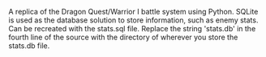 A replica of the Dragon Quest/Warrior I battle system using Python.
SQLite is used as the database solution to store information, such as enemy stats. Can be recreated with the stats.sql file.
Replace the string 'stats.db' in the fourth line of the source with the directory of wherever you store the stats.db file.